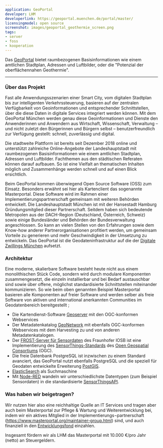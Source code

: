 ```yaml
---
application: GeoPortal
developer: LHM
developerlink: https://geoportal.muenchen.de/portal/master/
licensingmodel: open source
screenshot: images/geoportal_geothermie_screen.png
tags:
- server
- foss
- kooperation
---
```


Das [GeoPortal](https://geoportal.muenchen.de/portal/master/) bietet raumbezogenen Basisinformationen wie einem amtlichen Stadtplan, Adressen und Luftbilder, oder die "Potenzial der oberflächennahen Geothermie".

---

### Über das Projekt
Fast alle Anwendungsszenarien einer Smart City, vom digitalen Stadtplan bis zur intelligenten Verkehrssteuerung, basieren auf der zentralen Verfügbarkeit von Geoinformationen und entsprechender Schnittstellen, über die diese Daten in digitale Services integriert werden können. Mit dem GeoPortal München werden genau diese Geoinformationen und Dienste den Anwenderinnen und Anwendern aus Wirtschaft, Wissenschaft, Verwaltung – und nicht zuletzt den Bürgerinnen und Bürgern selbst – benutzerfreundlich zur Verfügung gestellt: schnell, zuverlässig und digital.

Die stadtweite Plattform ist bereits seit Dezember 2018 online und unterstützt zahlreiche Online-Angebote der Landeshauptstadt mit raumbezogenen Basisinformationen wie einem amtlichen Stadtplan, Adressen und Luftbilder. Fachthemen aus den städtischen Referaten können darauf aufbauen. So ist eine Vielfalt an thematischen Inhalten möglich und Zusammenhänge werden schnell und auf einen Blick ersichtlich.

Beim GeoPortal kommen überwiegend  Open Source Software (OSS) zum Einsatz. Besonders erwähnt sei hier als Kartenclient das sogenannte  Masterportal. Diese Software wird im Rahmen einer Implementierungspartnerschaft gemeinsam mit weiteren Behörden entwickelt. Die Landeshauptstadt München ist mit der Hansestadt Hamburg Gründungsmitglied dieser Partnerschaft. Seitdem haben sich bedeutende Metropolen aus der DACH-Region (Deutschland, Österreich, Schweiz) sowie einige Bundesländer und Behörden der Bundesverwaltung angeschlossen. So kann an vielen Stellen von den Erfahrungen sowie dem Know-how anderer Partnerorganisationen profitiert werden, um gemeinsam Vorteile zu generieren und mehr Geschwindigkeit in der Umsetzung zu entwickeln.
Das GeoPortal ist die Geodateninfrastruktur auf die der [Digitale Zwillings München](https://muenchen.digital/twin/) aufsetzt.


### Architektur

Eine moderne, skalierbare Software besteht heute nicht aus einem monolithischen Stück Code, sondern  wird durch modulare Komponenten zusammengesetzt, die einzeln installierbar und bei Bedarf austauschbar sind sowie über offene, möglichst standardisierte Schnittstellen 
miteinander kommunizieren. So  wie beim oben genannten Beispiel Masterportal basieren alle
Komponenten auf  freier Software und werden selber als freie Software von aktiven und international anerkannten Communities  im Geodatenbereich bereitgestellt ;

* Die Kartendienst-Software [Geoserver](https://geoserver.org) mit den OGC-konformen Webservices
* Der Metadatenkatalog [GeoNetwork](https://geonetwork-opensource.org) mit ebenfalls OGC-konformen Webservices mit dem Harvesting zu und von anderen Metadatenkatalogen.
* Der [FROST-Server für Sensordaten](https://www.iosb.fraunhofer.de/de/projekte-produkte/frostserver.html) des Fraunhofer IOSB ist eine Implementierung des [SensorThings-Standards](https://www.ogc.org/standards/sensorthings) des [Open Geospatial Consortiums](https://www.ogc.org/) (OGC).
* Die freie Datenbank PostgreSQL ist inzwischen zu einem Standard avanciert, das GeoPortal nutzt ebenfalls PostgreSQL und die speziell  für Geodaten entwickelte Erweiterung [PostGIS](https://postgis.net). 
* [ElasticSearch](https://www.elastic.co/de/elasticsearch/) als Suchmaschine
* Mit [Node-RED](https://nodered.org/) wandeln wir unterschiedlichste Datentypen (zum Beispiel  Sensordaten) in die standardisierte [SensorThingsAPI](https://github.com/opengeospatial/sensorthings).


### Was haben wir beigetragen?

Wir nutzen hier also eine reichhaltige Quelle an IT Services und tragen aber auch beim Masterportal zur Pflege & Wartung und Weiterentwicklung bei, indem wir ein aktives Mitglied in der Implementierungs¬partnerschaft (https://www.masterportal.org/maintainer-group.html) sind, und auch finanziell in den [Entwicklungsfond](https://www.masterportal.org/entwicklungsfonds.html) einzahlen.

Insgesamt fördern wir als LHM das Masterportal mit 10.000 €/pro Jahr (netto) an Steuergeldern.
